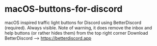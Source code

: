 # macOS-buttons-for-discord
macOS inspired traffic light buttons for Discord using BetterDiscord (required). Always visible.
Note of warning, it does remove the inbox and help buttons (or rather hides them) from the top right corner
Download BetterDiscord --> https://betterdiscord.app
